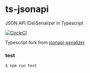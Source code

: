 # ts-jsonapi
JSON API (De)Serializer in Typescript

[![CircleCI](https://circleci.com/gh/mohuk/ts-jsonapi/tree/master.svg?style=svg)](https://circleci.com/gh/mohuk/ts-jsonapi/tree/master)

Typescript fork from [jsonapi-serializer](https://github.com/SeyZ/jsonapi-serializer)

### test

```bash
$ npm run test
```
